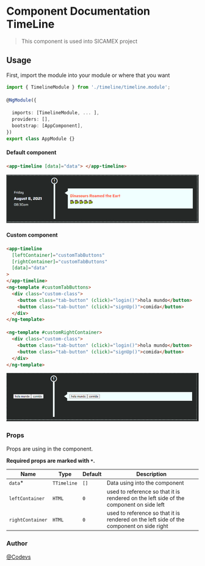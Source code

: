 # Component Documentation TimeLine

> This component is used into SICAMEX project

## Usage

First, import the module into your module or where that you want

```ts
import { TimelineModule } from './timeline/timeline.module';

@NgModule({

  imports: [TimelineModule, ... ],
  providers: [],
  bootstrap: [AppComponent],
})
export class AppModule {}
```

#### Default component

```html
<app-timeline [data]="data"> </app-timeline>
```

![Default component](src/assets/timeline-default.png)

#### Custom component

```html
<app-timeline
  [leftContainer]="customTabButtons"
  [rightContainer]="customTabButtons"
  [data]="data"
>
</app-timeline>
<ng-template #customTabButtons>
  <div class="custom-class">
    <button class="tab-button" (click)="login()">hola mundo</button>
    <button class="tab-button" (click)="signUp()">comida</button>
  </div>
</ng-template>

<ng-template #customRightContainer>
  <div class="custom-class">
    <button class="tab-button" (click)="login()">hola mundo</button>
    <button class="tab-button" (click)="signUp()">comida</button>
  </div>
</ng-template>
```

![Custom component](src/assets/timeline-custom.png)

### Props

Props are using in the component.

**Required props are marked with `*`.**

| Name             | Type        | Default | Description                                                                              |
| ---------------- | ----------- | ------- | ---------------------------------------------------------------------------------------- |
| `data`\*         | `TTimeline` | `[]`    | Data using into the component                                                            |
| `leftContainer`  | `HTML`      | `0`     | used to reference so that it is rendered on the left side of the component on side left  |
| `rightContainer` | `HTML`      | `0`     | used to reference so that it is rendered on the left side of the component on side right |

### Author

[@Codevs](www.twitter/codevs_gd)
